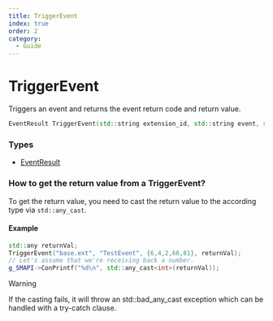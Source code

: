 ```yaml
---
title: TriggerEvent
index: true
order: 2
category:
  - Guide
---
```


# TriggerEvent

Triggers an event and returns the event return code and return value.

```cpp
EventResult TriggerEvent(std::string extension_id, std::string event, std::vector<std::any> args, std::any& eventReturn);
```

### Types

- [EventResult](/docs-exts/types/EventResult.html)

### How to get the return value from a TriggerEvent?

To get the return value, you need to cast the return value to the according type via `std::any_cast`.

#### Example

```cpp
std::any returnVal;
TriggerEvent("base.ext", "TestEvent", {6,4,2,66,81}, returnVal);
// Let's assume that we're receiving back a number.
g_SMAPI->ConPrintf("%d\n", std::any_cast<int>(returnVal));
```

> [!warning]
> If the casting fails, it will throw an std::bad_any_cast exception which can be handled with a try-catch clause.

```
